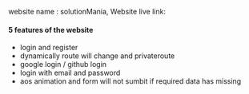 <!-- Here is the  -->
website name :  solutionMania,
Website live link: 


#### 5 features of the website 

* login and register
* dynamically route will change and privateroute
* google login / github login
* login with email and password
* aos animation and form will not sumbit if required data has missing
